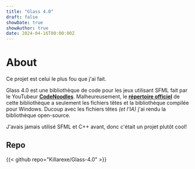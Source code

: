 ```yaml
---
title: "Glass 4.0"
draft: false
showDate: true
showAuthor: true
date: 2024-04-16T00:00:00Z
---
```


# About

Ce projet est celui le plus fou que j'ai fait.

Glass 4.0 est une bibliothèque de code pour les jeux utilisant SFML fait par le YouTubeur [**CodeNoodles**](https://www.youtube.com/@CodeNoodles). Malheureusement, le [**répertoire officiel**](https://github.com/OfficialCodeNoodles/Glass-4.0) de cette bibliothèque a seulement les fichiers têtes et la bibliothèque compilée pour Windows. Ducoup avec les fichiers têtes *(et l'IA)* j'ai rendu la bibliothèque open-source.

J'avais jamais utilisé SFML et C++ avant, donc c'était un projet plutôt cool!

## Repo

{{< github repo="Killarexe/Glass-4.0" >}}
